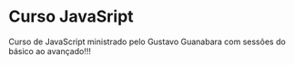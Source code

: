 # Curso JavaSript

Curso de JavaScript ministrado pelo Gustavo Guanabara com sessões do básico ao avançado!!!
